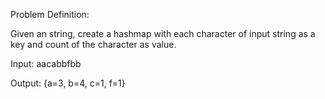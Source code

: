 Problem Definition:

Given an string, create a hashmap with each character of input string as a key and 
count of the character as value.

Input: aacabbfbb

Output: {a=3, b=4, c=1, f=1}
